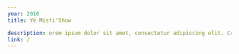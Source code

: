 ```yaml
---
year: 2016
title: Yé Misti'Show

description: orem ipsum dolor sit amet, consectetur adipiscing elit. Cras ex odio, rhoncus sit amet tincidunt eu, suscipit a orci. In suscipit quam eget dui auctor, at <b>Paris, xx</b>
link: /
---
```

